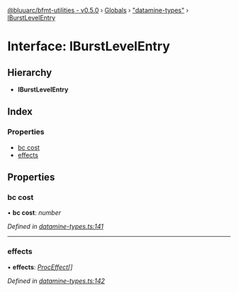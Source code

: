 [@bluuarc/bfmt-utilities - v0.5.0](../README.md) › [Globals](../globals.md) › ["datamine-types"](../modules/_datamine_types_.md) › [IBurstLevelEntry](_datamine_types_.iburstlevelentry.md)

# Interface: IBurstLevelEntry

## Hierarchy

* **IBurstLevelEntry**

## Index

### Properties

* [bc cost](_datamine_types_.iburstlevelentry.md#bc-cost)
* [effects](_datamine_types_.iburstlevelentry.md#effects)

## Properties

###  bc cost

• **bc cost**: *number*

*Defined in [datamine-types.ts:141](https://github.com/BluuArc/bfmt-utilities/blob/master/src/datamine-types.ts#L141)*

___

###  effects

• **effects**: *[ProcEffect](../modules/_datamine_types_.md#proceffect)[]*

*Defined in [datamine-types.ts:142](https://github.com/BluuArc/bfmt-utilities/blob/master/src/datamine-types.ts#L142)*
